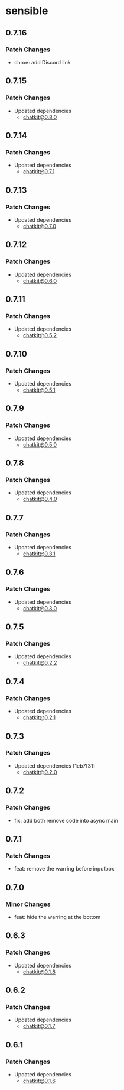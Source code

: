 # sensible

## 0.7.16

### Patch Changes

- chroe: add Discord link

## 0.7.15

### Patch Changes

- Updated dependencies
  - chatkit@0.8.0

## 0.7.14

### Patch Changes

- Updated dependencies
  - chatkit@0.7.1

## 0.7.13

### Patch Changes

- Updated dependencies
  - chatkit@0.7.0

## 0.7.12

### Patch Changes

- Updated dependencies
  - chatkit@0.6.0

## 0.7.11

### Patch Changes

- Updated dependencies
  - chatkit@0.5.2

## 0.7.10

### Patch Changes

- Updated dependencies
  - chatkit@0.5.1

## 0.7.9

### Patch Changes

- Updated dependencies
  - chatkit@0.5.0

## 0.7.8

### Patch Changes

- Updated dependencies
  - chatkit@0.4.0

## 0.7.7

### Patch Changes

- Updated dependencies
  - chatkit@0.3.1

## 0.7.6

### Patch Changes

- Updated dependencies
  - chatkit@0.3.0

## 0.7.5

### Patch Changes

- Updated dependencies
  - chatkit@0.2.2

## 0.7.4

### Patch Changes

- Updated dependencies
  - chatkit@0.2.1

## 0.7.3

### Patch Changes

- Updated dependencies [1eb7f31]
  - chatkit@0.2.0

## 0.7.2

### Patch Changes

- fix: add both remove code into async main

## 0.7.1

### Patch Changes

- feat: remove the warring before inputbox

## 0.7.0

### Minor Changes

- feat: hide the warring at the bottom

## 0.6.3

### Patch Changes

- Updated dependencies
  - chatkit@0.1.8

## 0.6.2

### Patch Changes

- Updated dependencies
  - chatkit@0.1.7

## 0.6.1

### Patch Changes

- Updated dependencies
  - chatkit@0.1.6
